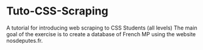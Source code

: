 # Tuto-CSS-Scraping
A tutorial for introducing web scraping to CSS Students (all levels)
The main goal of the exercise is to create a database of French MP using the website nosdeputes.fr.
